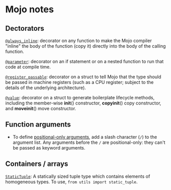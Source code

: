 # Mojo notes

## Dectorators

[`@always_inline`](https://docs.modular.com/mojo/manual/decorators/always-inline): decorator on any function to make the Mojo compiler "inline" the body of the function (copy it) directly into the body of the calling function.

[`@parameter`](https://docs.modular.com/mojo/manual/decorators/parameter): decorator on an if statement or on a nested function to run that code at compile time.

[`@register_passable`](https://docs.modular.com/mojo/manual/decorators/register-passable): decorator on a struct to tell Mojo that the type should be passed in machine registers (such as a CPU register; subject to the details of the underlying architecture).

[`@value`](https://docs.modular.com/mojo/manual/decorators/value): decorator on a struct to generate boilerplate lifecycle methods, including the member-wise __init__() constructor, __copyinit__() copy constructor, and __moveinit__() move constructor.

## Function arguments

* To define [positional-only arguments](https://docs.modular.com/mojo/manual/functions#positional-only-and-keyword-only-arguments), add a slash character (`/`) to the argument list. Any arguments before the `/` are positional-only: they can't be passed as keyword arguments.

## Containers / arrays

[`StaticTuple`](https://docs.modular.com/mojo/stdlib/utils/static_tuple/StaticTuple): A statically sized tuple type which contains elements of homogeneous types. To use, `from utils import static_tuple`.





